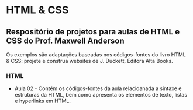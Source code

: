 # HTML & CSS

## Respositório de projetos para aulas de HTML e CSS do Prof. Maxwell Anderson

Os exemplos são adaptações baseadas nos códigos-fontes do livro HTML & CSS: projete e construa websites de J. Duckett, Editora Alta Books.

### HTML

* Aula 02 - Contém os códigos-fontes da aula relacioanada a sintaxe e estruturas da HTML, bem como apresenta os elementos de texto, listas e hyperlinks em HTML.
